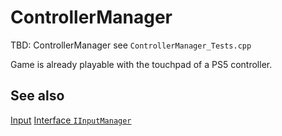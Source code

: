 # ControllerManager

TBD: ControllerManager
see `ControllerManager_Tests.cpp`

Game is already playable with the touchpad of a PS5 controller.

## See also

[Input](../Input/Intro.md)
[Interface `IInputManager`](InputManager.md)
